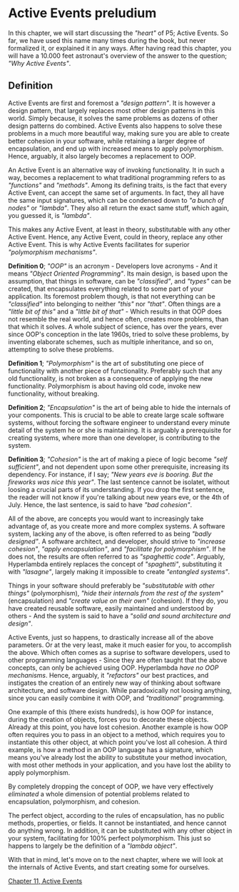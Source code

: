 # Active Events preludium

In this chapter, we will start discussing the *"heart"* of P5; Active Events. So far, we have used this name many times during the book, but never formalized it, or explained it in any ways. After having read this chapter, you will have a 10.000 feet astronaut's overview of the answer to the question; *"Why Active Events"*.

## Definition

Active Events are first and foremost a *"design pattern"*. It is however a design pattern, that largely replaces most other design patterns in this world. Simply because, it solves the same problems as dozens of other design patterns do combined. Active Events also happens to solve these problems in a much more beautiful way, making sure you are able to create better cohesion in your software, while retaining a larger degree of encapsulation, and end up with increased means to apply polymorphism. Hence, arguably, it also largely becomes a replacement to OOP.

An Active Event is an alternative way of invoking functionality. It in such a way, becomes a replacement to what traditional programming refers to as *"functions"* and *"methods"*. Among its defining traits, is the fact that every Active Event, can accept the same set of arguments. In fact, they all have the same input signatures, which can be condensed down to *"a bunch of nodes"* or *"lambda"*. They also all return the exact same stuff, which again, you guessed it, is *"lambda"*.

This makes any Active Event, at least in theory, substitutable with any other Active Event. Hence, any Active Event, could in theory, replace any other Active Event. This is why Active Events facilitates for superior *"polymorphism mechanisms"*.

**Definition 0**; *"OOP"* is an acronym - Developers love acronyms - And it means *"Object Oriented Programming"*. Its main design, is based upon the assumption, that things in software, can be *"classified"*, and *"types"* can be created, that encapsulates everything related to some part of your application. Its foremost problem though, is that not everything can be *"classified"* into belonging to neither *"this"* nor *"that"*. Often things are a *"little bit of this"* and a *"little bit of that"* - Which results in that OOP does not resemble the real world, and hence often, creates more problems, than that which it solves. A whole subject of science, has over the years, ever since OOP's conception in the late 1960s, tried to solve these problems, by inventing elaborate schemes, such as multiple inheritance, and so on, attempting to solve these problems.

**Definition 1**; *"Polymorphism"* is the art of substituting one piece of functionality with another piece of functionality. Preferably such that any old functionality, is not broken as a consequence of applying the new functionality. Polymorphism is about having old code, invoke new functionality, without breaking.

**Definition 2**; *"Encapsulation"* is the art of being able to hide the internals of your components. This is crucial to be able to create large scale software systems, without forcing the software engineer to understand every minute detail of the system he or she is maintaining. It is arguably a prerequisite for creating systems, where more than one developer, is contributing to the system.

**Definition 3**; *"Cohesion"* is the art of making a piece of logic become *"self sufficient"*, and not dependent upon some other prerequisite, increasing its dependency. For instance, if I say; *"New years eve is booring. But the fireworks was nice this year"*. The last sentence cannot be isolatet, without loosing a crucial parts of its understanding. If you drop the first sentence, the reader will not know if you're talking about new years eve, or the 4th of July. Hence, the last sentence, is said to have *"bad cohesion"*.

All of the above, are concepts you would want to increasingly take advantage of, as you create more and more complex systems. A software system, lacking any of the above, is often referred to as being *"badly designed"*. A software architect, and developer, should strive to *"increase cohesion"*, *"apply encapsulation"*, and *"facilitate for polymorphism"*. If he does not, the results are often referred to as *"spaghettic code"*. Arguably, Hyperlambda entirely replaces the concept of *"spaghetti"*, substituting it with *"lasagne"*, largely making it impossible to create *"entangled systems"*.

Things in your software should preferably be *"substitutable with other things"* (polymorphism), *"hide their internals from the rest of the system"* (encapsulation) and *"create value on their own"* (cohesion). If they do, you have created reusable software, easily maintained and understood by others - And the system is said to have a *"solid and sound architecture and design"*.

Active Events, just so happens, to drastically increase all of the above parameters. Or at the very least, make it much easier for you, to accomplish the above. Which often comes as a suprise to software developers, used to other programming languages - Since they are often taught that the above concepts, can only be achieved using OOP. Hyperlambda *have no OOP mechanisms*. Hence, arguably, it *"refactors"* our best practices, and instigates the creation of an entirely new way of thinking about software architecture, and software design. While paradoxically not loosing anything, since you can easily combine it with OOP, and *"traditional"* programming.

One example of this (there exists hundreds), is how OOP for instance, during the creation of objects, forces you to decorate these objects. Already at this point, you have lost cohesion. Another example is how OOP often requires you to pass in an object to a method, which requires you to instantiate this other object, at which point you've lost all cohesion. A third example, is how a method in an OOP language has a signature, which means you've already lost the ability to substitute your method invocation, with most other methods in your application, and you have lost the ability to apply polymorphism.

By completely dropping the concept of OOP, we have very effectively *eliminated* a whole dimension of potential problems related to encapsulation, polymorphism, and cohesion.

The perfect object, according to the rules of encapsulation, has no public methods, properties, or fields. It cannot be instantiated, and hence cannot do anything wrong. In addition, it can be substituted with any other object in your system, facilitating for 100% perfect polymorphism. This just so happens to largely be the definition of a *"lambda object"*.

With that in mind, let's move on to the next chapter, where we will look at the internals of Active Events, and start creating some for ourselves.

[Chapter 11, Active Events](chapter-11.md)


